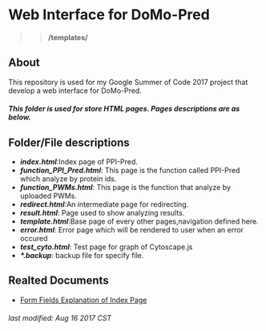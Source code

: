 # Web Interface for DoMo-Pred 
>> #### /templates/
## About

This repository is used for my Google Summer of Code 2017 project that develop a web interface for DoMo-Pred.


##### This folder is used for store HTML pages. Pages descriptions are as below.

## Folder/File descriptions
- **_index.html_**:Index page of PPI-Pred.
- **_function_PPI_Pred.html_**: This page is the function called PPI-Pred which analyze by protein ids.
- **_function_PWMs.html_**: This page is the function that analyze by uploaded PWMs.
- **_redirect.html_**:An intermediate page for redirecting.
- **_result.html_**: Page used to show analyzing results.
- **_template.html_**:Base page of every other pages,navigation defined here.
- **_error.html_**: Error page which will be rendered to user when an error occured
- **_test_cyto.html_**: Test page for graph of Cytoscape.js
- **_\*.backup_**: backup file for specify file.

## Realted Documents

* [Form Fields Explanation of Index Page](https://docs.google.com/document/d/1opbw0VTqNEV7JnySd5dszzyOQ1pYwvu2cA7NMUC7_Uk/edit?usp=sharing)

###### last modified: Aug 16 2017 CST